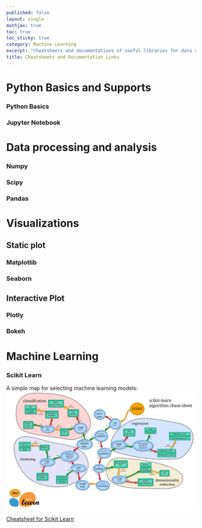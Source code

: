 ```yaml
---
published: false
layout: single
mathjax: true
toc: true
toc_sticky: true
category: Machine Learning
excerpt: "Cheatsheets and documentations of useful libraries for data science"
title: Cheatsheets and Documentation Links
---
```


# Python Basics and Supports

### Python Basics


### Jupyter Notebook

# Data processing and analysis

### Numpy

### Scipy

### Pandas

### 

# Visualizations

## Static plot

### Matplotlib

### Seaborn

## Interactive Plot

### Plotly

### Bokeh

# Machine Learning

### Scikit Learn
A simple map for selecting machine learning models:
![scikit_learn_map](/images/cheat_sheet/Scikit_learn_map.png)

[Cheatsheet for Scikit Learn](/images/cheat_sheet/dataCamp/Scikit_Learn.pdf)
